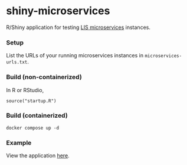 <!-- --------------------------------------------------------------------------------- -->

# shiny-microservices

R/Shiny application for testing [LIS microservices](https://github.com/legumeinfo/microservices) instances.

### Setup

List the URLs of your running microservices instances in `microservices-urls.txt`.

### Build (non-containerized)

In R or RStudio,
```
source("startup.R")
```

### Build (containerized)

```
docker compose up -d
```

### Example

View the application [here](http://dev.lis.ncgr.org:50080/shiny/shiny-microservices/).

<!-- --------------------------------------------------------------------------------- -->

